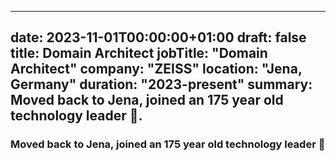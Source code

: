 
---
date: 2023-11-01T00:00:00+01:00
draft: false
title: Domain Architect
jobTitle: "Domain Architect"
company: "ZEISS"
location: "Jena, Germany"
duration: "2023-present"
summary: Moved back to Jena, joined an 175 year old technology leader 🦄.
---

### Moved back to Jena, joined an 175 year old technology leader 🦄